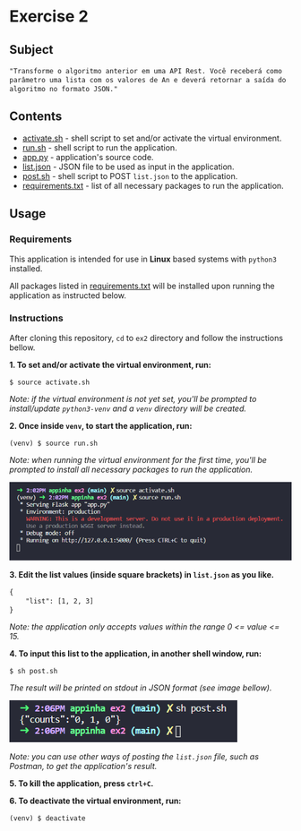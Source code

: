 # Exercise 2

## Subject

	"Transforme o algoritmo anterior em uma API Rest. Você receberá como
	parâmetro uma lista com os valores de An e deverá retornar a saída do
	algoritmo no formato JSON."

## Contents

* [activate.sh](activate.sh) - shell script to set and/or activate the virtual environment.
* [run.sh](run.sh) - shell script to run the application.
* [app.py](app.py) - application's source code.
* [list.json](list.json) - JSON file to be used as input in the application.
* [post.sh](post.sh) - shell script to POST `list.json` to the application.
* [requirements.txt](requirements.txt) - list of all necessary packages to run the application.

## Usage

### Requirements

This application is intended for use in **Linux** based systems with `python3` installed.

All packages listed in [requirements.txt](requirements.txt) will be installed upon running the application as instructed below.

### Instructions

After cloning this repository, `cd` to `ex2` directory and follow the instructions bellow.

**1. To set and/or activate the virtual environment, run:**
```
$ source activate.sh
```
*Note: if the virtual environment is not yet set, you'll be prompted to install/update `python3-venv` and a `venv` directory will be created.*

**2. Once inside `venv`, to start the application, run:**
```
(venv) $ source run.sh
```
*Note: when running the virtual environment for the first time, you'll be prompted to install all necessary packages to run the application.*

![Screenshot of output on shell](screenshots/shell-activate_run.png)

**3. Edit the list values (inside square brackets) in `list.json` as you like.**
```
{
	"list": [1, 2, 3]
}
```
*Note: the application only accepts values within the range 0 <= value <= 15.*

**4. To input this list to the application, in another shell window, run:**
```
$ sh post.sh
```

*The result will be printed on stdout in JSON format (see image bellow).*

![Screenshot of step's output on shell](screenshots/shell-post.png)

*Note: you can use other ways of posting the `list.json` file, such as Postman, to get the application's result.*

**5. To kill the application, press `ctrl+C`.**

**6. To deactivate the virtual environment, run:**
```
(venv) $ deactivate
```
